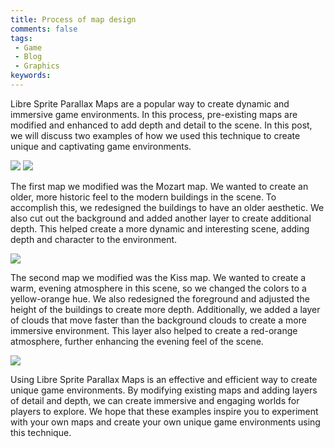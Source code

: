 ```yaml
---
title: Process of map design
comments: false
tags:
 - Game
 - Blog
 - Graphics
keywords:
---
```

Libre Sprite Parallax Maps are a popular way to create dynamic and immersive game environments. In this process, pre-existing maps are modified and enhanced to add depth and detail to the scene. In this post, we will discuss two examples of how we used this technique to create unique and captivating game environments.

![](Pasted%20image%2020230504200047.webp)            ![](Pasted%20image%2020230504200412.webp)

The first map we modified was the Mozart map. We wanted to create an older, more historic feel to the modern buildings in the scene. To accomplish this, we redesigned the buildings to have an older aesthetic. We also cut out the background and added another layer to create additional depth. This helped create a more dynamic and interesting scene, adding depth and character to the environment.

![](Pasted%20image%2020230504195455.webp)

The second map we modified was the Kiss map. We wanted to create a warm, evening atmosphere in this scene, so we changed the colors to a yellow-orange hue. We also redesigned the foreground and adjusted the height of the buildings to create more depth. Additionally, we added a layer of clouds that move faster than the background clouds to create a more immersive environment. This layer also helped to create a red-orange atmosphere, further enhancing the evening feel of the scene.

![](Pasted%20image%2020230504193258.webp)

Using Libre Sprite Parallax Maps is an effective and efficient way to create unique game environments. By modifying existing maps and adding layers of detail and depth, we can create immersive and engaging worlds for players to explore. We hope that these examples inspire you to experiment with your own maps and create your own unique game environments using this technique.
